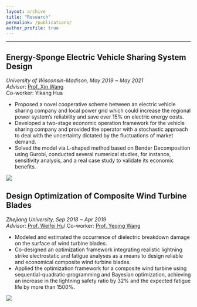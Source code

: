 ```yaml
---
layout: archive
title: "Research"
permalink: /publications/
author_profile: true
---
```


------
## Energy-Sponge Electric Vehicle Sharing System Design
*University of Wisconsin-Madison, May 2019 ~ May 2021*  
*Advisor*:  [Prof. Xin Wang](https://directory.engr.wisc.edu/ie/Faculty/Wang_Xin/)  
Co-worker: Yikang Hua  
* Proposed a novel cooperative scheme between an electric vehicle sharing company and local power grid which could increase the regional power system’s reliability and save over 15% on electric energy costs.
* Developed a two-stage economic operation framework for the vehicle sharing company and provided the operator with a stochastic approach to deal with the uncertainty dictated by the fluctuations of market demand.
* Solved the model via L-shaped method based on Bender Decomposition using Gurobi, conducted several numerical studies, for instance, sensitivity analysis, and a real case study to validate its economic benefits.

![](http://www.wentaozhao.org/files/EVS_system.png)

## Design Optimization of Composite Wind Turbine Blades
*Zhejiang University, Sep 2018 ~ Apr 2019*  
*Advisor*:  [Prof. Weifei Hu](https://person.zju.edu.cn/en/0018087)/
Co-worker: [Prof. Yeqing Wang](https://scholar.google.com/citations?user=neVf4uIAAAAJ&hl=en)  
* Modeled and estimated the occurrence of dielectric breakdown damage on the surface of wind turbine blades.
* Co-designed an optimization framework integrating realistic lightning strike electrostatic and fatigue analyses as a means to design reliable and economical composite wind turbine blades.
* Applied the optimization framework for a composite wind turbine using sequential-quadratic-programming and Bayesian optimization, achieving an increase in the lightning safety ratio by 32% and the expected fatigue life by more than 1500%.

![](http://www.wentaozhao.org/files/WindTurbine.png)
